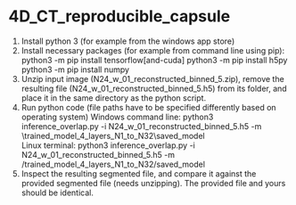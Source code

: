 # 4D_CT_reproducible_capsule

1) Install python 3 (for example from the windows app store)
2) Install necessary packages (for example from command line using pip):
    python3 -m pip install tensorflow[and-cuda]
    python3 -m pip install h5py
    python3 -m pip install numpy
3) Unzip input image (N24_w_01_reconstructed_binned_5.zip), remove the resulting file (N24_w_01_reconstructed_binned_5.h5) from its folder, and place it in the same directory as the python script.
4) Run python code (file paths have to be specified differently based on operating system)
       Windows command line:
            python3 inference_overlap.py -i N24_w_01_reconstructed_binned_5.h5 -m \trained_model_4_layers_N1_to_N32\saved_model       
       Linux terminal:
            python3 inference_overlap.py -i N24_w_01_reconstructed_binned_5.h5 -m /trained_model_4_layers_N1_to_N32/saved_model
5) Inspect the resulting segmented file, and compare it against the provided segmented file (needs unzipping). The provided file and yours should be identical.
